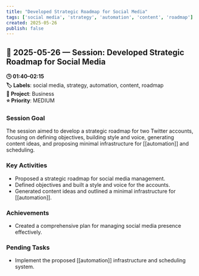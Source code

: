 ```yaml
---
title: "Developed Strategic Roadmap for Social Media"
tags: ['social media', 'strategy', 'automation', 'content', 'roadmap']
created: 2025-05-26
publish: false
---
```


## 📅 2025-05-26 — Session: Developed Strategic Roadmap for Social Media

**🕒 01:40–02:15**  
**🏷️ Labels**: social media, strategy, automation, content, roadmap  
**📂 Project**: Business  
**⭐ Priority**: MEDIUM  


### Session Goal
The session aimed to develop a strategic roadmap for two Twitter accounts, focusing on defining objectives, building style and voice, generating content ideas, and proposing minimal infrastructure for [[automation]] and scheduling.

### Key Activities
- Proposed a strategic roadmap for social media management.
- Defined objectives and built a style and voice for the accounts.
- Generated content ideas and outlined a minimal infrastructure for [[automation]].

### Achievements
- Created a comprehensive plan for managing social media presence effectively.

### Pending Tasks
- Implement the proposed [[automation]] infrastructure and scheduling system.
